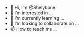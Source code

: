 - 👋 Hi, I’m @Shelybone
- 👀 I’m interested in ...
- 🌱 I’m currently learning ...
- 💞️ I’m looking to collaborate on ...
- 📫 How to reach me ...

<!---
Shelybone/Shelybone is a ✨ special ✨ repository because its `README.md` (this file) appears on your GitHub profile.
You can click the Preview link to take a look at your changes.
--->

